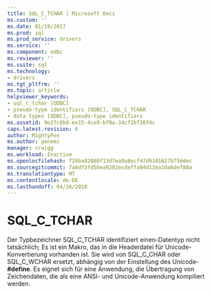 ```yaml
---
title: SQL_C_TCHAR | Microsoft Docs
ms.custom: ''
ms.date: 01/19/2017
ms.prod: sql
ms.prod_service: drivers
ms.service: ''
ms.component: odbc
ms.reviewer: ''
ms.suite: sql
ms.technology:
- drivers
ms.tgt_pltfrm: ''
ms.topic: article
helpviewer_keywords:
- sql_c_tchar [ODBC]
- pseudo-type identifiers [ODBC], SQL_C_TCHAR
- data types [ODBC], pseudo-type identifiers
ms.assetid: 9e27c8bd-ee15-4ce9-b70a-34cf1bf16f4c
caps.latest.revision: 6
author: MightyPen
ms.author: genemi
manager: craigg
ms.workload: Inactive
ms.openlocfilehash: 720ba82080f13d7ea9a8ecf47d9101627b756dec
ms.sourcegitcommit: 7a6df3fd5bea9282ecdeffa94d13ea1da6def80a
ms.translationtype: MT
ms.contentlocale: de-DE
ms.lasthandoff: 04/16/2018
---
```

# <a name="sqlctchar"></a>SQL_C_TCHAR
Der Typbezeichner SQL_C_TCHAR identifiziert einen-Datentyp nicht tatsächlich; Es ist ein Makro, das in die Headerdatei für Unicode-Konvertierung vorhanden ist. Sie wird von SQL_C_CHAR oder SQL_C_WCHAR ersetzt, abhängig von der Einstellung des Unicode- **#define**. Es eignet sich für eine Anwendung, die Übertragung von Zeichendaten, die als eine ANSI- und Unicode-Anwendung kompiliert werden.
